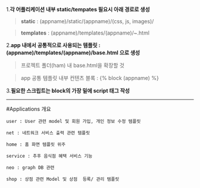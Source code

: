 1.**각 어플리케이션 내부 static/tempates 필요시 아래 경로로 생성**

>**static** : (appname)/static/(appname)/(css, js, images)/

>**templates** : (appname)/templates/(appname)/~.html


2.**app 내에서 공통적으로 사용되는 템플릿 : (appname)/templates/(appname)/base.html 으로 생성**

>프로젝트 폴더(ham) 내 base.html을 확장할 것

>app 공통 템플릿 내부 컨텐츠 블록 : {% block (appname) %}


3.**필요한 스크립트는 block의 가장 밑에 script 태그 작성**


***
#Applications 개요

    user : User 관련 model 및 회원 가입, 개인 정보 수정 템플릿

    net : 네트워크 서비스 출력 관련 템플릿 

    home : 홈 화면 템플릿 위주

    service : 추후 음식점 혜택 서비스 기능

    neo : graph DB 관련

    shop : 상점 관련 Model 및 상점  등록/ 관리 템플릿

